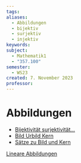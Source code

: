 ```yaml
---
tags: 
aliases:
  - Abbildungen
  - bijektiv
  - surjektiv
  - injektiv
keywords: 
subject:
  - Mathematik1
  - "357.100"
semester:
  - WS23
created: 7. November 2023
professor:
---
```


# Abbildungen

- [Bijektivität surjektivität…](https://www.youtube.com/watch?v=xNxuAG9UDN8)
- [Bild Urbild Kern](https://www.youtube.com/watch?v=Q52laFrARek)
- [Sätze zu Bild und Kern](https://www.youtube.com/watch?v=ub4hx65xpHM)  

[Lineare Abbildungen](Lineare%20Abbildungen.md)